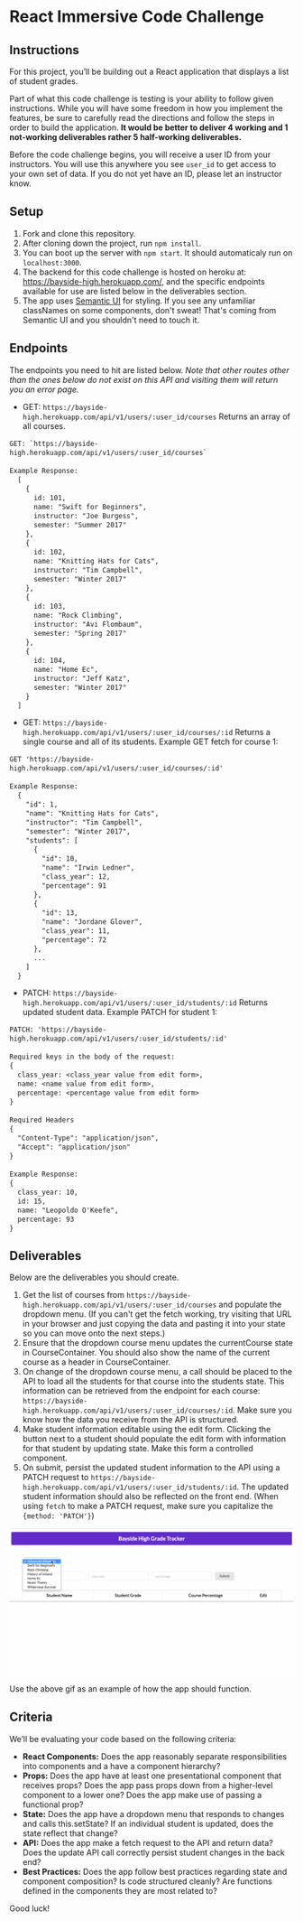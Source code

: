 # React Immersive Code Challenge

## Instructions

For this project, you’ll be building out a React application that displays a list of student grades.

Part of what this code challenge is testing is your ability to follow given instructions. While you will have some freedom in how you implement the features, be sure to carefully read the directions and follow the steps in order to build the application. **It would be better to deliver 4 working and 1 not-working deliverables rather 5 half-working deliverables.**

Before the code challenge begins, you will receive a user ID from your instructors. You will use this anywhere you see `user_id` to get access to your own set of data. If you do not yet have an ID, please let an instructor know.

## Setup

1. Fork and clone this repository.
2. After cloning down the project, run `npm install`.
3. You can boot up the server with `npm start`. It should automaticaly run on `localhost:3000`.
4. The backend for this code challenge is hosted on heroku at: https://bayside-high.herokuapp.com/, and the specific endpoints available for use are listed below in the deliverables section.
5. The app uses [Semantic UI](https://semantic-ui.com/) for styling. If you see any unfamiliar classNames on some components, don't sweat! That's coming from Semantic UI and you shouldn't need to touch it.

## Endpoints

The endpoints you need to hit are listed below. *Note that other routes other than the ones below do not exist on this API and visiting them will return you an error page.*

* GET: `https://bayside-high.herokuapp.com/api/v1/users/:user_id/courses`
Returns an array of all courses.
```
GET: `https://bayside-high.herokuapp.com/api/v1/users/:user_id/courses`

Example Response:
  [
    {
      id: 101,
      name: "Swift for Beginners",
      instructor: "Joe Burgess",
      semester: "Summer 2017"
    },
    {
      id: 102,
      name: "Knitting Hats for Cats",
      instructor: "Tim Campbell",
      semester: "Winter 2017"
    },
    {
      id: 103,
      name: "Rock Climbing",
      instructor: "Avi Flombaum",
      semester: "Spring 2017"
    },
    {
      id: 104,
      name: "Home Ec",
      instructor: "Jeff Katz",
      semester: "Winter 2017"
    }
  ]
```

* GET: `https://bayside-high.herokuapp.com/api/v1/users/:user_id/courses/:id`
Returns a single course and all of its students. Example GET fetch for course 1:
```
GET 'https://bayside-high.herokuapp.com/api/v1/users/:user_id/courses/:id'

Example Response:
  {
    "id": 1,
    "name": "Knitting Hats for Cats",
    "instructor": "Tim Campbell",
    "semester": "Winter 2017",
    "students": [
      {
        "id": 10,
        "name": "Irwin Ledner",
        "class_year": 12,
        "percentage": 91
      },
      {
        "id": 13,
        "name": "Jordane Glover",
        "class_year": 11,
        "percentage": 72
      },
      ...
    ]
  }
```
* PATCH: `https://bayside-high.herokuapp.com/api/v1/users/:user_id/students/:id`
Returns updated student data. Example PATCH for student 1:
```
PATCH: 'https://bayside-high.herokuapp.com/api/v1/users/:user_id/students/:id'

Required keys in the body of the request:
{
  class_year: <class_year value from edit form>,
  name: <name value from edit form>,
  percentage: <percentage value from edit form>
}

Required Headers
{
  "Content-Type": "application/json",
  "Accept": "application/json"
}

Example Response:
{
  class_year: 10,
  id: 15,
  name: "Leopoldo O'Keefe",
  percentage: 93
}
```

## Deliverables
Below are the deliverables you should create.

1. Get the list of courses from `https://bayside-high.herokuapp.com/api/v1/users/:user_id/courses` and populate the dropdown menu. (If you can't get the fetch working, try visiting that URL in your browser and just copying the data and pasting it into your state so you can move onto the next steps.)
2. Ensure that the dropdown course menu updates the currentCourse state in CourseContainer. You should also show the name of the current course as a header in CourseContainer.
3. On change of the dropdown course menu, a call should be placed to the API to load all the students for that course into the students state. This information can be retrieved from the endpoint for each course: `https://bayside-high.herokuapp.com/api/v1/users/:user_id/courses/:id`. Make sure you know how the data you receive from the API is structured.
4. Make student information editable using the edit form. Clicking the button next to a student should populate the edit form with information for that student by updating state. Make this form a controlled component.
5. On submit, persist the updated student information to the API using a PATCH request to `https://bayside-high.herokuapp.com/api/v1/users/:user_id/students/:id`. The updated student information should also be reflected on the front end. (When using `fetch` to make a PATCH request, make sure you capitalize the `{method: 'PATCH'}`)

![example project](public/app.gif)

Use the above gif as an example of how the app should function.

## Criteria

We’ll be evaluating your code based on the following criteria:

* **React Components:** Does the app reasonably separate responsibilities into components and a have a component hierarchy?
* **Props:** Does the app have at least one presentational component that receives props? Does the app pass props down from a higher-level component to a lower one? Does the app make use of passing a functional prop?
* **State:** Does the app have a dropdown menu that responds to changes and calls this.setState? If an individual student is updated, does the state reflect that change?
* **API:** Does the app make a fetch request to the API and return data? Does the update API call correctly persist student changes in the back end?
* **Best Practices:** Does the app follow best practices regarding state and component composition? Is code structured cleanly? Are functions defined in the components they are most related to?

Good luck!
